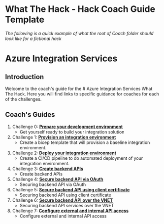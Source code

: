 # What The Hack - Hack Coach Guide Template

*The following is a quick example of what the root of Coach folder should look like for a fictional hack*

# Azure Integration Services

## Introduction
Welcome to the coach's guide for the # Azure Integration Services What The Hack. Here you will find links to specific guidance for coaches for each of the challenges.


## Coach's Guides
1. Challenge 0: **[Prepare your development environment](Coach/Solution-00.md)**
   - Get yourself ready to build your integration solution
2. Challenge 1: **[Provision an integration environment](Coach/Solution-01.md)**
   - Create a bicep template that will provision a baseline integration environment.
3. Challenge 2: **[Deploy your integration environment](Coach/Solution-02.md)**
   - Create a CI/CD pipeline to do automated deployment of your integration environment.
4. Challenge 3: **[Create backend APIs](Coach/Solution-03.md)**
   - Create backend APIs
5. Challenge 4: **[Secure backend API via OAuth](Coach/Solution-04.md)**
   - Securing backend API via OAuth
6. Challenge 5: **[Secure backend API using client certificate](Coach/Solution-05.md)**
   - Securing backend API using client certificate
7. Challenge 6: **[Secure backend API over the VNET](Coach/Solution-06.md)**
   - Securing backend API services over the VNET
8. Challenge 7: **[Configure external and internal API access](Coach/Solution-07.md)**
   - Configure external and internal API access
